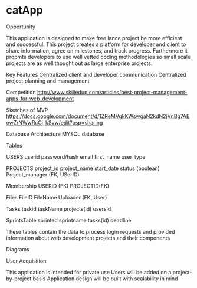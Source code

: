 # catApp

Opportunity

This application is designed to make free lance project be more efficient and successful. This project creates a platform for developer and client to share information, agree on milestones, and track progress. Furthermore it propmts developers to use well vetted coding methodologies so small scale projects are as well thought out as large enterprise projects.

Key Features
  Centralized client and developer communication
  Centralized project planning and management
  
Competition
    http://www.skilledup.com/articles/best-project-management-apps-for-web-development
    
Sketches of MVP
    https://docs.google.com/document/d/1ZReMVgkKWswgaN2kdN2jVnBg7AEowZrNWwRcCj_kSvw/edit?usp=sharing
    
Database Architecture
  MYSQL database
  
Tables
 
USERS
	userid
	password/hash
	email
	first_name
	user_type
 
 
PROJECTS
	project_id
	project_name
	start_date
	status (boolean)
	Project_manager (FK, USerID)
	
 
Membership
	USERID (FK)
	PROJECTID(FK)
 
Files
	FileID
	FileName
	Uploader (FK, User)
 
Tasks
	taskid
	taskName
	projects(id)
	usersid
 
SprintsTable
	sprinted
	sprintname
	tasks(id)
	deadline
 
    
 These tables contain the data to process login requests and provided information about web development projects and their 
  components

Diagrams
  


User Acquisition

 This application is intended for private use
 Users will be added on a project-by-project basis
 Application design will be built with scalability in mind
